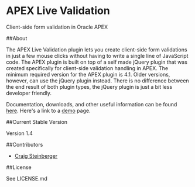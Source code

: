 APEX Live Validation
====================

Client-side form validation in Oracle APEX

##About

The APEX Live Validation plugin lets you create client-side form validations in just a few mouse clicks
without having to write a single line of JavaScript code.
The APEX plugin is built on top of a self made jQuery plugin that was created specifically for
client-side validation handling in APEX. The minimum required version for the APEX plugin is 4.1.
Older versions, however, can use the jQuery plugin instead.
There is no difference between the end result of both plugin types,
the jQuery plugin is just a bit less developer friendly.

Documentation, downloads, and other useful information can be found [here](http://apex.oracle.com/pls/apex/f?p=59381:1).
Here's a link to a [demo](http://apex.oracle.com/pls/apex/f?p=59381:100) page.

##Current Stable Version

Version 1.4

##Contributors
* [Craig Steinberger](https://github.com/cjs)

##License

See LICENSE.md